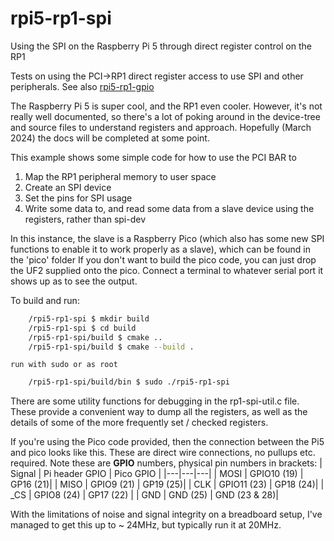 # rpi5-rp1-spi
Using the SPI on the Raspberry Pi 5 through direct register control on the RP1

Tests on using the PCI->RP1 direct register access to use SPI and other peripherals.
See also [rpi5-rp1-gpio](https://github.com/praktronics/rpi5-rp1-gpio)

The Raspberry Pi 5 is super cool, and the RP1 even cooler. However, it's not really well documented, so there's a lot of poking around in the device-tree and source files to understand registers and approach.  Hopefully (March 2024) the docs will be completed at some point.

This example shows some simple code for how to use the PCI BAR to
1. Map the RP1 peripheral memory to user space
2. Create an SPI device
3. Set the pins for SPI usage
4. Write some data to, and read some data from a slave device using the registers, rather than spi-dev

In this instance, the slave is a Raspberry Pico (which also has some new SPI functions to enable it to work properly as a slave), which can be found in the 'pico' folder If you don't want to build the pico code, you can just drop the UF2 supplied onto the pico. Connect a terminal to whatever serial port it shows up as to see the output.

To build and run:
```bash
    /rpi5-rp1-spi $ mkdir build
    /rpi5-rp1-spi $ cd build
    /rpi5-rp1-spi/build $ cmake ..
    /rpi5-rp1-spi/build $ cmake --build .
```
    run with sudo or as root
```bash
    /rpi5-rp1-spi/build/bin $ sudo ./rpi5-rp1-spi
```

There are some utility functions for debugging in the rp1-spi-util.c file. These provide a convenient way to dump all the registers, as well as the details of some of the more frequently set / checked registers.

If you're using the Pico code provided, then the connection between the Pi5 and pico looks like this.  These are direct wire connections, no pullups etc. required. Note these are **GPIO** numbers, physical pin numbers in brackets:
| Signal | Pi header GPIO | Pico GPIO |
|---|---|---|
| MOSI | GPIO10 (19) | GP16 (21)|
| MISO | GPIO9 (21) | GP19 (25)|
| CLK | GPIO11 (23) | GP18 (24)|
| _CS | GPIO8 (24) | GP17 (22) |
| GND | GND (25) | GND (23 & 28)|

With the limitations of noise and signal integrity on a breadboard setup, I've managed to get this up to ~ 24MHz, but typically run it at 20MHz.
